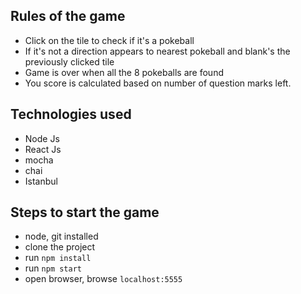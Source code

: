 ## Rules of the game

 * Click on the tile to check if it's a pokeball
 * If it's not a direction appears to nearest pokeball and blank's the previously clicked tile
 * Game is over when all the 8 pokeballs are found
 * You score is calculated based on number of question marks left.

## Technologies used

* Node Js
* React Js
* mocha
* chai
* Istanbul

## Steps to start the game

* node, git installed
* clone the project
* run ``` npm install ```
* run ``` npm start ```
* open browser, browse ```localhost:5555 ```
